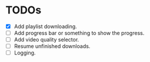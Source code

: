 # TODOs

- [x] Add playlist downloading.
- [ ] Add progress bar or something to show the progress.
- [ ] Add video quality selector.
- [ ] Resume unfinished downloads.
- [ ] Logging.